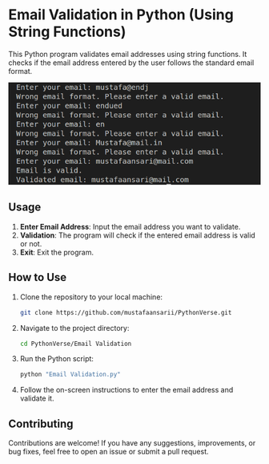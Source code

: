 # Email Validation in Python (Using String Functions)

This Python program validates email addresses using string functions. It checks if the email address entered by the user follows the standard email format.

![ Email Validation](/Email%20Validation/assets/email.png)
## Usage

1. **Enter Email Address**: Input the email address you want to validate.
2. **Validation**: The program will check if the entered email address is valid or not.
3. **Exit**: Exit the program.

## How to Use

1. Clone the repository to your local machine:
    ```bash
    git clone https://github.com/mustafaansarii/PythonVerse.git
    ```

2. Navigate to the project directory:
    ```bash
    cd PythonVerse/Email Validation
    ```

3. Run the Python script:
    ```bash
    python "Email Validation.py"
    ```

4. Follow the on-screen instructions to enter the email address and validate it.

## Contributing

Contributions are welcome! If you have any suggestions, improvements, or bug fixes, feel free to open an issue or submit a pull request.
